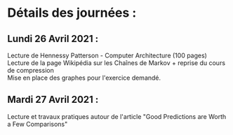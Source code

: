 # Détails des journées :

## Lundi 26 Avril 2021 :
Lecture de Hennessy Patterson - Computer Architecture (100 pages) <br />
Lecture de la page Wikipédia sur les Chaînes de Markov + reprise du cours de compression <br />
Mise en place des graphes pour l'exercice demandé. <br />


## Mardi 27 Avril 2021 :
Lecture et travaux pratiques autour de l'article "Good Predictions are Worth a Few Comparisons" <br />
